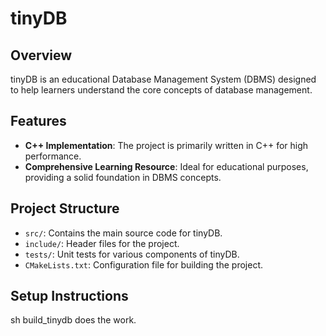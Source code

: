 # tinyDB

## Overview
tinyDB is an educational Database Management System (DBMS) designed to help learners understand the core concepts of database management.

## Features
- **C++ Implementation**: The project is primarily written in C++ for high performance.
- **Comprehensive Learning Resource**: Ideal for educational purposes, providing a solid foundation in DBMS concepts.

## Project Structure
- `src/`: Contains the main source code for tinyDB.
- `include/`: Header files for the project.
- `tests/`: Unit tests for various components of tinyDB.
- `CMakeLists.txt`: Configuration file for building the project.

## Setup Instructions
sh build_tinydb does the work.

